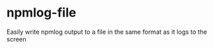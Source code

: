 npmlog-file
===========

Easily write npmlog output to a file in the same format as it logs to the screen
